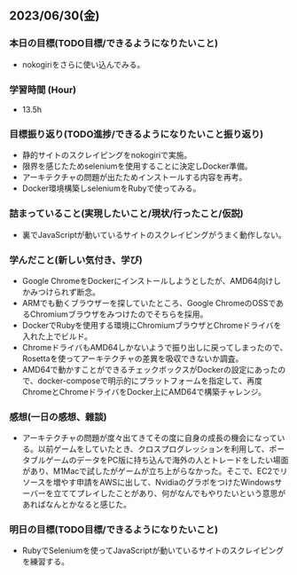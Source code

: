 ## 2023/06/30(金)

### 本日の目標(TODO目標/できるようになりたいこと)

- nokogiriをさらに使い込んでみる。

### 学習時間 (Hour)

- 13.5h

### 目標振り返り(TODO進捗/できるようになりたいこと振り返り)

- 静的サイトのスクレイピングをnokogiriで実施。
- 限界を感じたためseleniumを使用することに決定しDocker準備。
- アーキテクチャの問題が出たためインストールする内容を再考。
- Docker環境構築しseleniumをRubyで使ってみる。

### 詰まっていること(実現したいこと/現状/行ったこと/仮説)

- 裏でJavaScriptが動いているサイトのスクレイピングがうまく動作しない。

### 学んだこと(新しい気付き、学び)

- Google ChromeをDockerにインストールしようとしたが、AMD64向けしかみつけられず断念。
- ARMでも動くブラウザーを探していたところ、Google ChromeのOSSであるChromiumブラウザをみつけたのでそちらを採用。
- DockerでRubyを使用する環境にChromiumブラウザとChromeドライバを入れた上でビルド。
- ChromeドライバもAMD64しかないようで振り出しに戻ってしまったので、Rosettaを使ってアーキテクチャの差異を吸収できないか調査。
- AMD64で動かすことができるチェックボックスがDockerの設定にあったので、docker-composeで明示的にプラットフォームを指定して、再度ChromeとChromeドライバをDocker上にAMD64で構築チャレンジ。

### 感想(一日の感想、雜談)

- アーキテクチャの問題が度々出てきてその度に自身の成長の機会になっている。以前ゲームをしていたとき、クロスプログレッションを利用して、ポータブルゲームのデータをPC版に持ち込んで海外の人とトレードをしたい場面があり、M1Macで試したがゲームが立ち上がらなかった。そこで、EC2でリソースを増やす申請をAWSに出して、NvidiaのグラボをつけたWindowsサーバーを立ててプレイしたことがあり、何がなんでもやりたいという意思があればなんとかなると感じた。

### 明日の目標(TODO目標/できるようになりたいこと)

- RubyでSeleniumを使ってJavaScriptが動いているサイトのスクレイピングを練習する。
